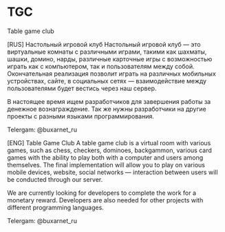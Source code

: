 # TGC
Table game club

[RUS]
Настольный игровой клуб
Настольный игровой клуб — это виртуальные комнаты с различными играми, такими как шахматы, шашки, домино, нарды, различные карточные игры с возможностью играть как с компьютером, так и пользователям между собой.
Окончательная реализация позволит играть на различных мобильных устройствах, сайте, в социальных сетях — взаимодействие между пользователями будет вестись  через наш сервер.

В настоящее время ищем разработчиков для завершения работы за денежное вознаграждение.
Так же нужны разработчики на другие проекты с разными языками программирования.

Telergam: @buxarnet_ru

[ENG]
Table Game Club
A table game club is a virtual room with various games, such as chess, checkers, dominoes, backgammon, various card games with the ability to play both with a computer and users among themselves.
The final implementation will allow you to play on various mobile devices, website, social networks — interaction between users will be conducted through our server.

We are currently looking for developers to complete the work for a monetary reward.
Developers are also needed for other projects with different programming languages.

Telergam: @buxarnet_ru
